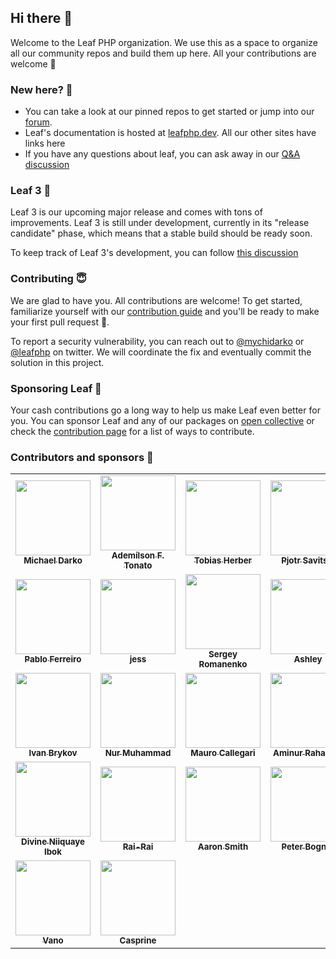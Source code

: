 ## Hi there 👋

Welcome to the Leaf PHP organization. We use this as a space to organize all our community repos and build them up here. All your contributions are welcome 🍁

### New here? 🙈

- You can take a look at our pinned repos to get started or jump into our [forum](https://github.com/leafsphp/leaf/discussions/37).
- Leaf's documentation is hosted at [leafphp.dev](https://leafphp.dev). All our other sites have links here
- If you have any questions about leaf, you can ask away in our [Q&A discussion](https://github.com/leafsphp/leaf/discussions/43)

### Leaf 3 🍁

Leaf 3 is our upcoming major release and comes with tons of improvements. Leaf 3 is still under development, currently in its "release candidate" phase, which means that a stable build should be ready soon.

To keep track of Leaf 3's development, you can follow [this discussion](https://github.com/leafsphp/leaf/discussions/70)

### Contributing 😇

We are glad to have you. All contributions are welcome! To get started, familiarize yourself with our [contribution guide](https://leafphp.dev/community/contributing.html) and you'll be ready to make your first pull request 🚀.

To report a security vulnerability, you can reach out to [@mychidarko](https://twitter.com/mychidarko) or [@leafphp](https://twitter.com/leafphp) on twitter. We will coordinate the fix and eventually commit the solution in this project.


### Sponsoring Leaf 🤩

Your cash contributions go a long way to help us make Leaf even better for you. You can sponsor Leaf and any of our packages on [open collective](https://opencollective.com/leaf) or check the [contribution page](https://leafphp.dev/support/) for a list of ways to contribute.

### Contributors and sponsors 🚀

<table>
      <tr>
        <td align="center">
          <a href="https://github.com/mychidarko">
            <img
              src="https://avatars.githubusercontent.com/u/26604242?v=4"
              width="120px"
              alt=""
            />
            <br />
            <sub>
              <b>Michael Darko</b>
            </sub>
          </a>
        </td>
        <td align="center">
          <a href="https://github.com/ftonato">
            <img
              src="https://avatars.githubusercontent.com/u/5417662?v=4"
              width="120px"
              alt=""
            />
            <br />
            <sub><b>Ademílson F. Tonato</b></sub>
          </a>
        </td>
        <td align="center">
          <a href="https://github.com/herber">
            <img
              src="https://avatars.githubusercontent.com/u/22559657?&v=4"
              width="120px"
              alt=""
            />
            <br />
            <sub><b>Tobias Herber</b></sub>
          </a>
        </td>
        <td align="center">
          <a href="https://github.com/pjotrsavitski">
            <img
              src="https://avatars.githubusercontent.com/u/518331?&v=4"
              width="120px"
              alt=""
            />
            <br />
            <sub><b>Pjotr Savitski</b></sub>
          </a>
        </td>
      </tr>
      <tr>
        <td align="center">
          <a href="https://github.com/pablouser1">
            <img
              src="https://avatars.githubusercontent.com/u/17802865?&v=4"
              width="120px"
              alt=""
            />
            <br />
            <sub><b>Pablo Ferreiro</b></sub>
          </a>
        </td>
        <td align="center">
          <a href="https://github.com/monkeywithacupcake">
            <img
              src="https://avatars.githubusercontent.com/u/7316730?v=4"
              width="120px"
              alt=""
            />
            <br />
            <sub><b>jess</b></sub>
          </a>
        </td>
        <td align="center">
          <a href="https://github.com/Awilum">
            <img
              src="https://avatars.githubusercontent.com/u/477114?v=4"
              width="120px"
              alt=""
            />
            <br />
            <sub><b>Sergey Romanenko</b></sub>
          </a>
        </td>
        <td align="center">
          <a href="https://github.com/AshleySymbolic">
            <img
              src="https://avatars.githubusercontent.com/u/93997546?v=4"
              width="120px"
              alt=""
            />
            <br />
            <sub><b>Ashley</b></sub>
          </a>
        </td>
      </tr>
      <tr>
        <td align="center">
          <a href="https://github.com/brykov">
            <img
              src="https://avatars.githubusercontent.com/u/476516?v=4"
              width="120px"
              alt=""
            />
            <br />
            <sub><b>Ivan Brykov</b></sub>
          </a>
        </td>
        <td align="center">
          <a href="https://github.com/ngekoding">
            <img
              src="https://avatars.githubusercontent.com/u/11625690?v=4"
              width="120px"
              alt=""
            />
            <br />
            <sub><b>Nur Muhammad</b></sub>
          </a>
        </td>
		<td align="center">
          <a href="https://github.com/MauMaxxa">
            <img
              src="https://avatars.githubusercontent.com/u/10811652?v=4"
              width="120px"
              alt=""
            />
            <br />
            <sub>
              <b>Mauro Callegari</b>
            </sub>
          </a>
        </td>
        <td align="center">
          <a href="https://github.com/Aminur670">
            <img
              src="https://avatars.githubusercontent.com/u/32174602?v=4"
              width="120px"
              alt=""
            />
            <br />
            <sub>
              <b>Aminur Rahaman</b>
            </sub>
          </a>
        </td>
      </tr>
      <tr>
        <td align="center">
          <a href="https://github.com/divineniiquaye">
            <img
              src="https://avatars.githubusercontent.com/u/53147395?v=4"
              width="120px"
              alt=""
            />
            <br />
            <sub>
              <b>Divine Niiquaye Ibok</b>
            </sub>
          </a>
        </td>
        <td align="center">
          <a href="https://github.com/Rai-Rai">
            <img
              src="https://avatars.githubusercontent.com/u/2023869?v=4"
              width="120px"
              alt=""
            />
            <br />
            <sub>
              <b>Rai-Rai</b>
            </sub>
          </a>
        </td>
        <td align="center">
          <a href="https://opencollective.com/aaron-smith3">
            <img
              src="https://images.opencollective.com/aaron-smith3/08ee620/avatar/256.png"
              width="120px"
              alt=""
            />
            <br />
            <sub><b>Aaron Smith</b></sub>
          </a>
        </td>
        <td align="center">
          <a href="https://opencollective.com/peter-bogner">
            <img
              src="https://images.opencollective.com/peter-bogner/avatar/256.png"
              width="120px"
              alt=""
            />
            <br />
            <sub><b>Peter Bogner</b></sub>
          </a>
        </td>
      </tr>
      <tr>
        <td align="center">
          <a href="#">
            <img
              src="https://images.opencollective.com/guest-32634fda/avatar.png"
              width="120px"
              alt=""
            />
            <br />
            <sub><b>Vano</b></sub>
          </a>
        </td>
        <td align="center">
          <a href="#">
            <img
              src="https://images.opencollective.com/guest-c72a498e/avatar.png"
              width="120px"
              alt=""
            />
            <br />
            <sub><b>Casprine</b></sub>
          </a>
        </td>
      </tr>
    </table>

<!--

**Here are some ideas to get you started:**

🙋‍♀️ A short introduction - what is your organization all about?
🌈 Contribution guidelines - how can the community get involved?
👩‍💻 Useful resources - where can the community find your docs? Is there anything else the community should know?
🍿 Fun facts - what does your team eat for breakfast?
🧙 Remember, you can do mighty things with the power of [Markdown](https://docs.github.com/github/writing-on-github/getting-started-with-writing-and-formatting-on-github/basic-writing-and-formatting-syntax)
-->

